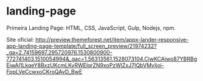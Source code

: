 # landing-page
Primeira Landing Page: HTML, CSS, JavaScript, Gulp, Nodejs, npm.

Site oficial: http://preview.themeforest.net/item/appx-lander-responsive-app-landing-page-template/full_screen_preview/21974232?_ga=2.74159697.295720976.1530800900-772741403.1510054994&_gac=1.56313561.1528073104.CjwKCAjwo87YBRBgEiwAI1LkqeY8BxzUKcmLKvRWElqrZN9xoPzWlZxJ7IQbVMvIjoj-FppLVeCcwxoCKroQAvD_BwE
